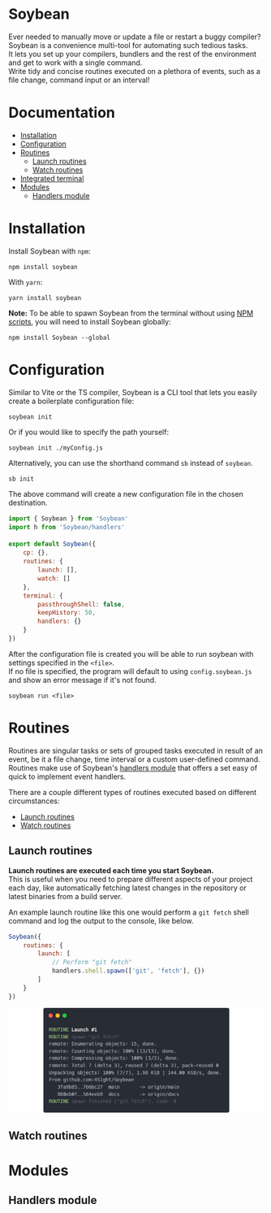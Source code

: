 
# Soybean
Ever needed to manually move or update a file or restart a buggy compiler?  
Soybean is a convenience multi-tool for automating such tedious tasks.  
It lets you set up your compilers, bundlers and the rest of the environment and get to work with a single command.  
Write tidy and concise routines executed on a plethora of events, such as a file change, command input or an interval!

# Documentation
- [Installation](#installation)
- [Configuration](#configuration)
- [Routines](#routines)
    - [Launch routines](#launch-routines)
    - [Watch routines](#watch-routines)
- [Integrated terminal](#integrated-terminal)
- [Modules](#modules)
    - [Handlers module](#handlers-module)

# Installation

Install Soybean with `npm`:
```
npm install soybean
```

With `yarn`:
```
yarn install soybean
```

**Note:** To be able to spawn Soybean from the terminal without using [NPM scripts](https://docs.npmjs.com/cli/v10/using-npm/scripts), you will need to install Soybean globally:
```
npm install Soybean --global
```

# Configuration
Similar to Vite or the TS compiler, Soybean is a CLI tool that lets you easily create a boilerplate configuration file:

```
soybean init
```

Or if you would like to specify the path yourself:
```
soybean init ./myConfig.js
```

Alternatively, you can use the shorthand command `sb` instead of `soybean`.

```
sb init
```

The above command will create a new configuration file in the chosen destination.
```js
import { Soybean } from 'Soybean'
import h from 'Soybean/handlers'

export default Soybean({
    cp: {},
    routines: {
        launch: [],
        watch: []
    },
    terminal: {
        passthroughShell: false,
        keepHistory: 50,
        handlers: {}
    }
})
```

After the configuration file is created you will be able to run soybean with settings specified in the `<file>`.  
If no file is specified, the program will default to using `config.soybean.js` and show an error message if it's not found.
```
soybean run <file>
```

# Routines
Routines are singular tasks or sets of grouped tasks executed in result of an event, be it a file change,
time interval or a custom user-defined command. Routines make use of Soybean's [handlers module](#handlers-module) 
that offers a set easy of quick to implement event handlers.

There are a couple different types of routines executed based on different circumstances:
- [Launch routines](#launch-routines)
- [Watch routines](#watch-routines)

## Launch routines
**Launch routines are executed each time you start Soybean.**  
This is useful when you need to prepare different aspects of your project each day, like automatically 
fetching latest changes in the repository or latest binaries from a build server.

An example launch routine like this one would perform a `git fetch` shell command and log the output to the console, like below.
```js
Soybean({
    routines: {
        launch: [
            // Perform "git fetch"
            handlers.shell.spawn(['git', 'fetch'], {})
        ]
    }
})
```
<p align="center">
    <img src="./docs/img/launch_routine.png" alt="Launch routine output" title="Launch routine output">
</p>

## Watch routines


# Modules

## Handlers module


<!-- 
GIT FETCH LAUNCH ROUTINE SNIPPET
https://carbon.now.sh/?bg=rgba%28248%2C231%2C28%2C0%29&t=one-dark&wt=none&l=auto&width=667.5999997854233&ds=false&dsyoff=20px&dsblur=68px&wc=true&wa=true&pv=15px&ph=17px&ln=false&fl=1&fm=Hack&fs=13.5px&lh=153%25&si=false&es=2x&wm=false&code=ROUTINE%2520Launch%2520%25231%250AROUTINE%2520spawn%2520%2522get%2520fetch%2522%250Aremote%253A%2520Enumerating%2520objects%253A%252015%252C%2520done.%250Aremote%253A%2520Counting%2520objects%253A%2520100%2525%2520%2813%252F13%29%252C%2520done.%250Aremote%253A%2520Compressing%2520objects%253A%2520100%2525%2520%283%252F3%29%252C%2520done.%250Aremote%253A%2520Total%25207%2520%28delta%25203%29%252C%2520reused%25207%2520%28delta%25203%29%252C%2520pack-reused%25200%250AUnpacking%2520objects%253A%2520100%2525%2520%287%252F7%29%252C%25201.98%2520KiB%2520%257C%2520144.00%2520KiB%252Fs%252C%2520done.%250AFrom%2520github.com%253A4S1ght%252FSoybean%250A%2520%2520%25203fa9b85..7b6bc27%2520%2520main%2520%2520%2520%2520%2520%2520%2520-%253E%2520origin%252Fmain%250A%2520%2520%2520880eb0f..564eeb9%2520%2520docs%2520%2520%2520%2520%2520%2520%2520-%253E%2520origin%252Fdocs%250AROUTINE%2520spawn%2520finished%2520%28%2522git%2520fetch%2522%29%252C%2520code%253A%25200
-->